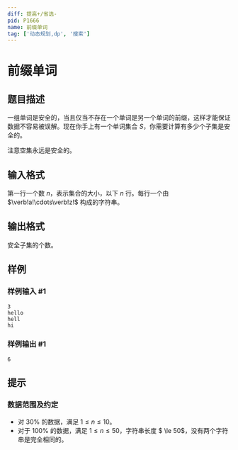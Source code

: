 ```yaml
---
diff: 提高+/省选-
pid: P1666
name: 前缀单词
tag: ['动态规划,dp', '搜索']
---
```

# 前缀单词
## 题目描述

一组单词是安全的，当且仅当不存在一个单词是另一个单词的前缀，这样才能保证数据不容易被误解。现在你手上有一个单词集合 $S$，你需要计算有多少个子集是安全的。

注意空集永远是安全的。
## 输入格式

第一行一个数 $n$，表示集合的大小，以下 $n$ 行。每行一个由 $\verb!a!\cdots\verb!z!$ 构成的字符串。
## 输出格式

安全子集的个数。

## 样例

### 样例输入 #1
```
3
hello
hell
hi
```
### 样例输出 #1
```
6
```
## 提示

### 数据范围及约定

- 对 $30\%$ 的数据，满足 $1 \le n \le 10$。
- 对于 $100\%$ 的数据，满足 $1 \le n \le 50$，字符串长度 $ \le 50$，没有两个字符串是完全相同的。
